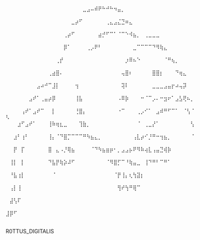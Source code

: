 ⠀⠀⠀⠀⠀⠀⠀⠀⠀⠀⠀⠀⠀⠀⠀⠀⠀⠀⠀⠀⣀⣠⠤⠾⠟⠓⠚⠓⠲⣤⡀⠀⠀⠀⠀⠀⠀⠀⠀⠀⠀⠀⠀⠀⠀⠀⠀⠀⠀⠀
⠀⠀⠀⠀⠀⠀⠀⠀⠀⠀⠀⠀⠀⠀⠀⠀⠀⣀⡴⠋⠀⠀⠀⠀⠀⠀⢀⣄⣠⣌⣙⠶⣄⠀⠀⠀⠀⠀⠀⠀⠀⠀⠀⠀⠀⠀⠀⠀⠀⠀
⠀⠀⠀⠀⠀⠀⠀⠀⠀⠀⠀⠀⠀⠀⠀⢀⡴⠋⠀⠀⠀⠀⠀⠀⣴⡚⠋⠉⠁⠈⠉⠑⠺⣦⡀⠀⢀⣀⣀⣀⠀⠀⠀⠀⠀⠀⠀⠀⠀⠀
⠀⠀⠀⠀⠀⠀⠀⠀⠀⠀⠀⠀⠀⠀⠀⡿⠁⠀⠀⠀⠀⢀⡠⠟⠃⠀⠀⠀⠀⠀⠀⠀⠀⣀⠉⠉⠉⠉⠙⠻⢷⣄⠀⠀⠀⠀⠀⠀⠀⠀
⠀⠀⠀⠀⠀⠀⠀⠀⠀⠀⠀⠀⠀⢀⡞⠀⠀⠀⠀⠀⠀⠀⠀⠀⠀⠀⠀⠀⠀⠀⠀⡰⠿⠦⠑⠀⠀⠀⠀⠀⠀⠈⠛⢦⡀⠀⠀⠀⠀⠀
⠀⠀⠀⠀⠀⠀⠀⠀⠀⠀⠀⢀⣴⣿⠄⠀⠀⠀⠀⠀⠀⠀⠀⠀⠀⠀⠀⠀⠀⠀⢤⣿⠆⠀⠀⠀⠀⠀⣿⣿⡆⠀⠀⠀⠙⢶⣄⠀⠀⠀
⠀⠀⠀⠀⠀⠀⠀⠀⣠⠴⠚⠉⣸⡇⠀⠀⠀⠀⢲⠀⠀⠀⠀⠀⠀⠀⠀⠀⠀⠀⢽⠇⠀⠀⠀⠀⠀⠀⣀⣀⣀⣠⣤⡖⠴⢤⡽⠀⠀⠀
⠀⠀⠀⠀⠀⠀⣠⠞⠁⢀⣤⡴⡿⠀⠀⠀⠀⠀⢸⣧⠀⠀⠀⠀⠀⠀⠀⠀⠀⠠⠿⡷⠀⠀⠀⠒⠈⠉⡠⠄⠒⣲⠖⠁⣠⣣⢟⠦⡀⠀
⠀⠀⠀⠀⢠⠞⠁⣠⠞⠉⠀⠀⡇⠀⠀⠀⠀⠀⢘⣿⡄⠀⠀⠀⠀⠀⠀⠀⠀⠐⠉⠀⠀⠀⢀⡠⠊⠁⠀⣠⠾⠛⠋⠉⠁⠀⠈⢣⠈⠣
⠀⠀⠀⣰⠋⣠⠞⠁⠀⠀⠀⢸⠷⢶⣆⣀⠀⠀⠀⢹⣷⡀⠀⠀⠀⠀⠀⠀⠀⠀⠀⠀⠀⠀⠈⠀⢀⣀⡜⠁⠀⠀⠀⠀⠀⠀⠀⠀⢣⠀
⠀⠀⣰⠃⢰⠃⠀⠀⠀⠀⠀⢸⡄⠈⠙⣿⡉⠉⠉⠉⠛⠳⣦⣄⡀⠀⠀⠀⠀⠀⠀⠀⠀⢠⣇⡴⠊⡘⠛⠒⢲⣦⡀⠀⠀⠀⠀⠀⠈⠀
⠀⠀⡟⠀⡏⠀⠀⠀⠀⠀⠀⣿⠀⣄⠠⡘⢿⣦⠀⠀⠀⠀⠈⠙⠳⣦⣶⡶⠂⡀⣠⣠⡦⠟⠻⠷⢴⣇⢠⣤⣙⢾⡷⠀⠀⠀⠀⠀⠀⠀
⠀⢸⡇⠀⡇⠀⠀⠀⠀⠀⠀⠙⣧⡟⢷⡵⠼⠋⠀⠀⠀⠀⠀⠀⠀⠀⠈⠻⣿⡋⠉⠘⢷⣤⣀⠀⢸⠙⠛⠃⠉⠛⠁⠀⠀⠀⠀⠀⠀⠀
⠀⠘⣧⢰⡇⠀⠀⠀⠀⠀⠀⠀⠈⠀⠀⠀⠀⠀⠀⠀⠀⠀⠀⠀⠀⠀⠀⠀⠈⡟⢸⡄⢆⢳⣽⡆⠀⠀⠀⠀⠀⠀⠀⠀⠀⠀⠀⠀⠀⠀
⠀⢠⡇⢸⠀⠀⠀⠀⠀⠀⠀⠀⠀⠀⠀⠀⠀⠀⠀⠀⠀⠀⠀⠀⠀⠀⠀⠀⠀⢻⠞⢳⠛⢿⠉⠀⠀⠀⠀⠀⠀⠀⠀⠀⠀⠀⠀⠀⠀⠀
⠀⣼⢣⠏⠀⠀⠀⠀⠀⠀⠀⠀⠀⠀⠀⠀⠀⠀⠀⠀⠀⠀⠀⠀⠀⠀⠀⠀⠀⠀⠀⠀⠀⠀⠀⠀⠀⠀⠀⠀⠀⠀⠀⠀⠀⠀⠀⠀⠀⠀
⣸⡿⠋⠀⠀⠀⠀⠀⠀⠀⠀⠀⠀⠀⠀⠀⠀⠀⠀⠀⠀⠀⠀⠀⠀⠀⠀⠀⠀⠀⠀⠀⠀⠀⠀⠀⠀⠀⠀⠀⠀⠀⠀⠀⠀⠀⠀⠀⠀⠀


R0TTUS_DIGITALIS
